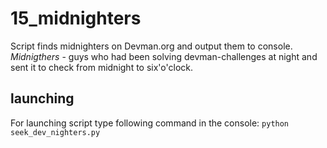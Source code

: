 # 15_midnighters
Script finds midnighters on Devman.org and output them to console. *Midnigthers* - guys who had been solving devman-challenges at night and sent it to check from midnight to six'o'clock. 
## launching
For launching script type following command in the console: `python seek_dev_nighters.py`

